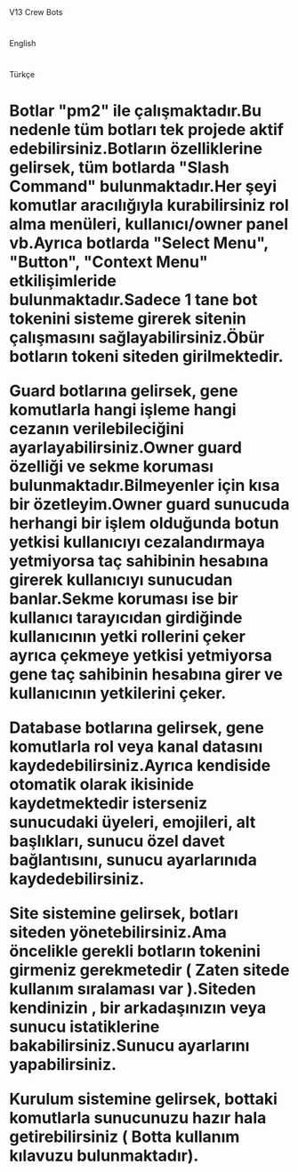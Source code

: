 </h1>V13 Crew Bots<h1>
  
</h1>English<h1>
  
  
</h1>Türkçe<h1>
 Botlar "pm2" ile çalışmaktadır.Bu nedenle tüm botları tek projede aktif edebilirsiniz.Botların özelliklerine gelirsek, tüm botlarda "Slash Command" bulunmaktadır.Her şeyi komutlar aracılığıyla kurabilirsiniz rol alma menüleri, kullanıcı/owner panel vb.Ayrıca botlarda "Select Menu", "Button", "Context Menu" etkilişimleride bulunmaktadır.Sadece 1 tane bot tokenini sisteme girerek sitenin çalışmasını sağlayabilirsiniz.Öbür botların tokeni siteden girilmektedir.
  
  Guard botlarına gelirsek, gene komutlarla hangi işleme hangi cezanın verilebileciğini ayarlayabilirsiniz.Owner guard özelliği ve sekme koruması bulunmaktadır.Bilmeyenler için kısa bir özetleyim.Owner guard sunucuda herhangi bir işlem olduğunda botun yetkisi kullanıcıyı cezalandırmaya yetmiyorsa taç sahibinin hesabına girerek kullanıcıyı sunucudan banlar.Sekme koruması ise bir kullanıcı tarayıcıdan girdiğinde kullanıcının yetki rollerini çeker ayrıca çekmeye yetkisi yetmiyorsa gene taç sahibinin hesabına girer ve kullanıcının yetkilerini çeker.
  
  Database botlarına gelirsek, gene komutlarla rol veya kanal datasını kaydedebilirsiniz.Ayrıca kendiside otomatik olarak ikisinide kaydetmektedir isterseniz sunucudaki üyeleri, emojileri, alt başlıkları, sunucu özel davet bağlantısını, sunucu ayarlarınıda kaydedebilirsiniz.
  
  Site sistemine gelirsek, botları siteden yönetebilirsiniz.Ama öncelikle gerekli botların tokenini girmeniz gerekmetedir ( Zaten sitede kullanım sıralaması var ).Siteden kendinizin , bir arkadaşınızın veya sunucu istatiklerine bakabilirsiniz.Sunucu ayarlarını yapabilirsiniz.
  
  Kurulum sistemine gelirsek, bottaki komutlarla sunucunuzu hazır hala getirebilirsiniz ( Botta kullanım kılavuzu bulunmaktadır).
